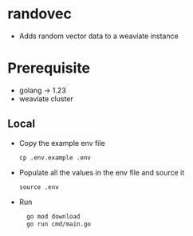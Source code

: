 # randovec

- Adds random vector data to a weaviate instance

# Prerequisite

- golang -> 1.23
- weaviate cluster

## Local 

- Copy the example env file

  `cp .env.example .env`

- Populate all the values in the env file and source it   
 
  `source .env`

- Run 
  ```bash
    go mod download
    go run cmd/main.go
  ```

